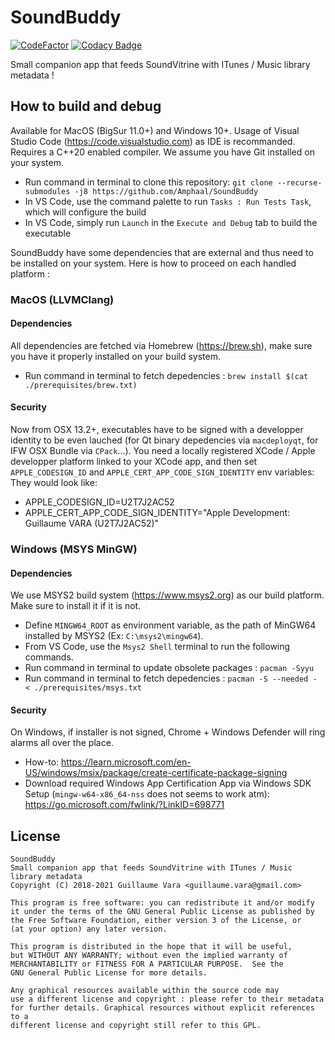 # SoundBuddy

[![CodeFactor](https://www.codefactor.io/repository/github/amphaal/SoundBuddy/badge)](https://www.codefactor.io/repository/github/amphaal/SoundBuddy)
[![Codacy Badge](https://app.codacy.com/project/badge/Grade/b569eb64104e42589fd8825098562243)](https://www.codacy.com/gh/Amphaal/SoundBuddy/dashboard?utm_source=github.com&amp;utm_medium=referral&amp;utm_content=Amphaal/SoundBuddy&amp;utm_campaign=Badge_Grade)

Small companion app that feeds SoundVitrine with ITunes / Music library metadata !

## How to build and debug

Available for MacOS (BigSur 11.0+) and Windows 10+. Usage of Visual Studio Code (https://code.visualstudio.com) as IDE is recommanded.
Requires a C++20 enabled compiler. We assume you have Git installed on your system.

- Run command in terminal to clone this repository: `git clone --recurse-submodules -j8 https://github.com/Amphaal/SoundBuddy`
- In VS Code, use the command palette to run `Tasks : Run Tests Task`, which will configure the build
- In VS Code, simply run `Launch` in the `Execute and Debug` tab to build the executable 

SoundBuddy have some dependencies that are external and thus need to be installed on your system. Here is how to proceed on each handled platform :

### MacOS (LLVMClang)

#### Dependencies
All dependencies are fetched via Homebrew (https://brew.sh), make sure you have it properly installed on your build system.
- Run command in terminal to fetch depedencies : `brew install $(cat ./prerequisites/brew.txt)`

#### Security
Now from OSX 13.2+, executables have to be signed with a developper identity to be even lauched (for Qt binary depedencies via `macdeployqt`, for IFW OSX Bundle via `CPack`...).
You need a locally registered XCode / Apple developper platform linked to your XCode app, and then set `APPLE_CODESIGN_ID` and `APPLE_CERT_APP_CODE_SIGN_IDENTITY` env variables:
They would look like:
- APPLE_CODESIGN_ID=U2T7J2AC52
- APPLE_CERT_APP_CODE_SIGN_IDENTITY="Apple Development: Guillaume VARA (U2T7J2AC52)"

### Windows (MSYS MinGW)

#### Dependencies
We use MSYS2 build system (https://www.msys2.org) as our build platform. Make sure to install it if it is not.
- Define `MINGW64_ROOT` as environment variable, as the path of MinGW64 installed by MSYS2 (Ex: `C:\msys2\mingw64`).
- From VS Code, use the `Msys2 Shell` terminal to run the following commands.
- Run command in terminal to update obsolete packages : `pacman -Syyu`
- Run command in terminal to fetch depedencies : `pacman -S --needed - < ./prerequisites/msys.txt`

#### Security
On Windows, if installer is not signed, Chrome + Windows Defender will ring alarms all over the place.
- How-to: https://learn.microsoft.com/en-US/windows/msix/package/create-certificate-package-signing
- Download required Windows App Certification App via Windows SDK Setup (`mingw-w64-x86_64-nss` does not seems to work atm): https://go.microsoft.com/fwlink/?LinkID=698771



## License
    SoundBuddy
    Small companion app that feeds SoundVitrine with ITunes / Music library metadata
    Copyright (C) 2018-2021 Guillaume Vara <guillaume.vara@gmail.com>

    This program is free software: you can redistribute it and/or modify
    it under the terms of the GNU General Public License as published by
    the Free Software Foundation, either version 3 of the License, or
    (at your option) any later version.

    This program is distributed in the hope that it will be useful,
    but WITHOUT ANY WARRANTY; without even the implied warranty of
    MERCHANTABILITY or FITNESS FOR A PARTICULAR PURPOSE.  See the
    GNU General Public License for more details.

    Any graphical resources available within the source code may
    use a different license and copyright : please refer to their metadata
    for further details. Graphical resources without explicit references to a
    different license and copyright still refer to this GPL.
